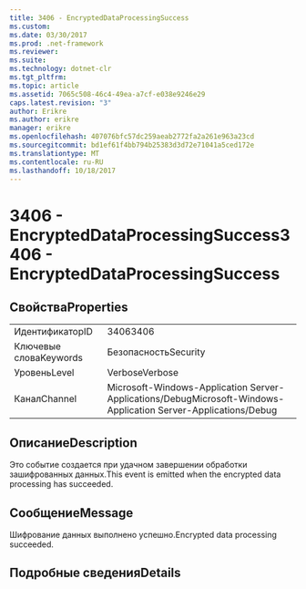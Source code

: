 ```yaml
---
title: 3406 - EncryptedDataProcessingSuccess
ms.custom: 
ms.date: 03/30/2017
ms.prod: .net-framework
ms.reviewer: 
ms.suite: 
ms.technology: dotnet-clr
ms.tgt_pltfrm: 
ms.topic: article
ms.assetid: 7065c508-46c4-49ea-a7cf-e038e9246e29
caps.latest.revision: "3"
author: Erikre
ms.author: erikre
manager: erikre
ms.openlocfilehash: 407076bfc57dc259aeab2772fa2a261e963a23cd
ms.sourcegitcommit: bd1ef61f4bb794b25383d3d72e71041a5ced172e
ms.translationtype: MT
ms.contentlocale: ru-RU
ms.lasthandoff: 10/18/2017
---
```

# <a name="3406---encrypteddataprocessingsuccess"></a><span data-ttu-id="6fab1-102">3406 - EncryptedDataProcessingSuccess</span><span class="sxs-lookup"><span data-stu-id="6fab1-102">3406 - EncryptedDataProcessingSuccess</span></span>
## <a name="properties"></a><span data-ttu-id="6fab1-103">Свойства</span><span class="sxs-lookup"><span data-stu-id="6fab1-103">Properties</span></span>  
  
|||  
|-|-|  
|<span data-ttu-id="6fab1-104">Идентификатор</span><span class="sxs-lookup"><span data-stu-id="6fab1-104">ID</span></span>|<span data-ttu-id="6fab1-105">3406</span><span class="sxs-lookup"><span data-stu-id="6fab1-105">3406</span></span>|  
|<span data-ttu-id="6fab1-106">Ключевые слова</span><span class="sxs-lookup"><span data-stu-id="6fab1-106">Keywords</span></span>|<span data-ttu-id="6fab1-107">Безопасность</span><span class="sxs-lookup"><span data-stu-id="6fab1-107">Security</span></span>|  
|<span data-ttu-id="6fab1-108">Уровень</span><span class="sxs-lookup"><span data-stu-id="6fab1-108">Level</span></span>|<span data-ttu-id="6fab1-109">Verbose</span><span class="sxs-lookup"><span data-stu-id="6fab1-109">Verbose</span></span>|  
|<span data-ttu-id="6fab1-110">Канал</span><span class="sxs-lookup"><span data-stu-id="6fab1-110">Channel</span></span>|<span data-ttu-id="6fab1-111">Microsoft-Windows-Application Server-Applications/Debug</span><span class="sxs-lookup"><span data-stu-id="6fab1-111">Microsoft-Windows-Application Server-Applications/Debug</span></span>|  
  
## <a name="description"></a><span data-ttu-id="6fab1-112">Описание</span><span class="sxs-lookup"><span data-stu-id="6fab1-112">Description</span></span>  
 <span data-ttu-id="6fab1-113">Это событие создается при удачном завершении обработки зашифрованных данных.</span><span class="sxs-lookup"><span data-stu-id="6fab1-113">This event is emitted when the encrypted data processing has succeeded.</span></span>  
  
## <a name="message"></a><span data-ttu-id="6fab1-114">Сообщение</span><span class="sxs-lookup"><span data-stu-id="6fab1-114">Message</span></span>  
 <span data-ttu-id="6fab1-115">Шифрование данных выполнено успешно.</span><span class="sxs-lookup"><span data-stu-id="6fab1-115">Encrypted data processing succeeded.</span></span>  
  
## <a name="details"></a><span data-ttu-id="6fab1-116">Подробные сведения</span><span class="sxs-lookup"><span data-stu-id="6fab1-116">Details</span></span>
